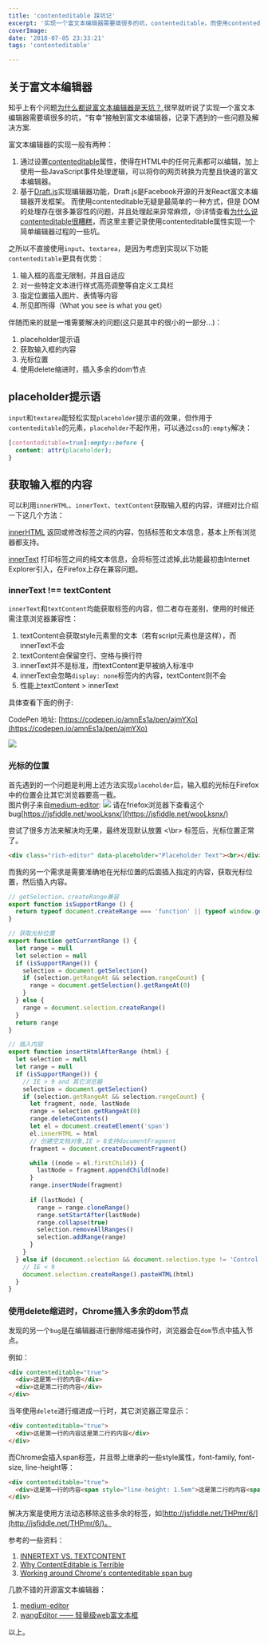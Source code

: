 ```yaml
---
title: 'contenteditable 踩坑记'
excerpt: '实现一个富文本编辑器需要填很多的坑，contenteditable，而使用contenteditable无疑是最简单的一种方式，但是 DOM 的处理存在很多兼容性的问题，并且处理起来异常麻烦'
coverImage:
date: '2018-07-05 23:33:21'
tags: 'contenteditable'

---
```


## 关于富文本编辑器

知乎上有个问题[为什么都说富文本编辑器是天坑？](https://www.zhihu.com/question/38699645),很早就听说了实现一个富文本编辑器需要填很多的坑，“有幸”接触到富文本编辑器，记录下遇到的一些问题及解决方案.

富文本编辑器的实现一般有两种：

1. 通过设置[contenteditable](https://developer.mozilla.org/zh-CN/docs/Web/HTML/Global_attributes/contenteditable)属性，使得在HTML中的任何元素都可以编辑，加上使用一些JavaScript事件处理逻辑，可以将你的网页转换为完整且快速的富文本编辑器。
2. 基于[Draft.js](https://draftjs.org/)实现编辑器功能，Draft.js是Facebook开源的开发React富文本编辑器开发框架。
而使用contenteditable无疑是最简单的一种方式，但是 DOM 的处理存在很多兼容性的问题，并且处理起来异常麻烦，😢详情查看[为什么说contenteditable很糟糕](https://medium.engineering/why-contenteditable-is-terrible-122d8a40e480)，而这里主要记录使用contenteditable属性实现一个简单编辑器过程的一些坑。

之所以不直接使用`input`、`textarea`，是因为考虑到实现以下功能`contenteditable`更具有优势：

1. 输入框的高度无限制，并且自适应
2. 对一些特定文本进行样式高亮调整等自定义工具栏
3. 指定位置插入图片、表情等内容
4. 所见即所得（What you see is what you get）

伴随而来的就是一堆需要解决的问题(这只是其中的很小的一部分...)：

1. placeholder提示语
2. 获取输入框的内容
3. 光标位置
4. 使用delete缩进时，插入多余的dom节点

## placeholder提示语

`input`和`textarea`能轻松实现`placeholder`提示语的效果，但作用于`contenteditable`的元素，`placeholder`不起作用，可以通过`css`的`:empty`解决：  

```css
[contenteditable=true]:empty::before {
  content: attr(placeholder);
}
```

## 获取输入框的内容

可以利用`innerHTML`、`innerText`、`textContent`获取输入框的内容，详细对比介绍一下这几个方法：

[innerHTML](https://developer.mozilla.org/zh-CN/docs/Web/API/Element/innerHTML) 返回或修改标签之间的内容，包括标签和文本信息，基本上所有浏览器都支持。

[innerText](https://developer.mozilla.org/en-US/docs/Web/API/HTMLElement/innerText) 打印标签之间的纯文本信息，会将标签过滤掉,此功能最初由Internet Explorer引入，在Firefox上存在兼容问题。

### innerText !== textContent

`innerText`和`textContent`均能获取标签的内容，但二者存在差别，使用的时候还需注意浏览器兼容性：

1. textContent会获取style元素里的文本（若有script元素也是这样），而innerText不会
2. textContent会保留空行、空格与换行符
3. innerText并不是标准，而textContent更早被纳入标准中
4. innerText会忽略`display: none`标签内的内容，textContent则不会
5. 性能上textContent > innerText

具体查看下面的例子:

CodePen 地址: [https://codepen.io/amnEs1a/pen/ajmYXo](https://codepen.io/amnEs1a/pen/ajmYXo)

![](https://assets.wuxinhua.com/blog/assets/codepen.jpeg)


### 光标的位置

首先遇到的一个问题是利用上述方法实现`placeholder`后，输入框的光标在Firefox中的位置会比其它浏览器要高一截。  
图片例子来自[medium-editor](https://github.com/yabwe/medium-editor/issues/234):
![](https://cloud.githubusercontent.com/assets/104138/11337627/a7ef8274-91ee-11e5-8cc7-a999e9b4f19b.gif)
请在friefox浏览器下查看这个bug[https://jsfiddle.net/wooLksnx/](https://jsfiddle.net/wooLksnx/)

尝试了很多方法来解决均无果，最终发现默认放置 <\br> 标签后，光标位置正常了。

```html
<div class="rich-editor" data-placeholder="Placeholder Text"><br></div>
```

而我的另一个需求是需要准确地在光标位置的后面插入指定的内容，获取光标位置，然后插入内容。

```JavaScript
// getSelection、createRange兼容
export function isSupportRange () {
  return typeof document.createRange === 'function' || typeof window.getSelection === 'function'
}

// 获取光标位置
export function getCurrentRange () {
  let range = null
  let selection = null
  if (isSupportRange()) {
    selection = document.getSelection()
    if (selection.getRangeAt && selection.rangeCount) {
      range = document.getSelection().getRangeAt(0)
    }
  } else {
    range = document.selection.createRange()
  }
  return range
}
```

```JavaScript
// 插入内容
export function insertHtmlAfterRange (html) {
  let selection = null
  let range = null
  if (isSupportRange()) {
    // IE > 9 and 其它浏览器
    selection = document.getSelection()
    if (selection.getRangeAt && selection.rangeCount) {
      let fragment, node, lastNode
      range = selection.getRangeAt(0)
      range.deleteContents()
      let el = document.createElement('span')
      el.innerHTML = html
      // 创建空文档对象,IE > 8支持documentFragment
      fragment = document.createDocumentFragment()

      while ((node = el.firstChild)) {
        lastNode = fragment.appendChild(node)
      }
      range.insertNode(fragment)
    
      if (lastNode) {
        range = range.cloneRange()
        range.setStartAfter(lastNode)
        range.collapse(true)
        selection.removeAllRanges()
        selection.addRange(range)
      }
    }
  } else if (document.selection && document.selection.type != 'Control') {
    // IE < 9
    document.selection.createRange().pasteHTML(html)
  }
}

```

### 使用**delete**缩进时，Chrome插入多余的dom节点

发现的另一个`bug`是在编辑器进行删除缩进操作时，浏览器会在`dom`节点中插入节点。

例如：

```HTML
<div contenteditable="true">
  <div>这是第一行的内容</div>
  <div>这是第二行的内容</div>
</div>
```

当年使用`delete`进行缩进成一行时，其它浏览器正常显示：

```HTML
<div contenteditable="true">
  <div>这是第一行的内容这是第二行的内容</div>
</div>
```

而Chrome会插入span标签，并且带上继承的一些style属性，font-family, font-size, line-height等：

```HTML
<div contenteditable="true">
  <div>这是第一行的内容<span style="line-height: 1.5em">这是第二行的内容<span></div>
</div>
```

解决方案是使用方法动态移除这些多余的标签，如[http://jsfiddle.net/THPmr/6/](http://jsfiddle.net/THPmr/6/)。

参考的一些资料：  

1. [INNERTEXT VS. TEXTCONTENT](http://kellegous.com/j/2013/02/27/innertext-vs-textcontent/)
2. [Why ContentEditable is Terrible](https://medium.engineering/why-contenteditable-is-terrible-122d8a40e480)
3. [Working around Chrome's contenteditable span bug](https://www.neotericdesign.com/articles/2013/3/working-around-chrome-s-contenteditable-span-bug)

几款不错的开源富文本编辑器：

1. [medium-editor](https://github.com/yabwe/medium-editor)
2. [wangEditor —— 轻量级web富文本框](https://github.com/wangfupeng1988/wangEditor)

以上。
